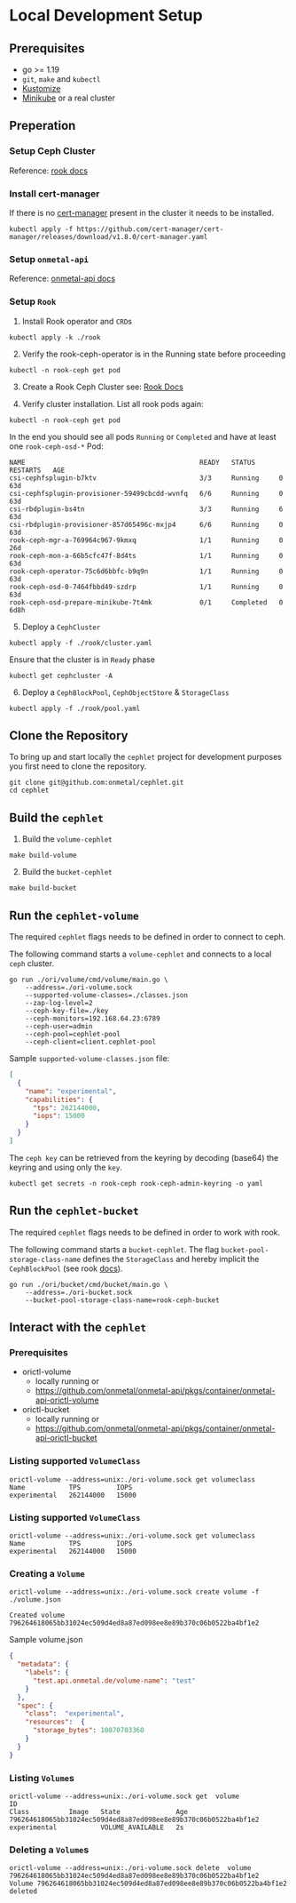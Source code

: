 # Local Development Setup

## Prerequisites

* go >= 1.19
* `git`, `make` and `kubectl`
* [Kustomize](https://kustomize.io/)
* [Minikube](https://minikube.sigs.k8s.io/docs/) or a real cluster

## Preperation

### Setup Ceph Cluster

Reference:  [rook docs](https://rook.io/docs/rook/v1.9/Contributing/development-environment/?h=mini#minikube)


### Install cert-manager

If there is no [cert-manager](https://cert-manager.io/docs/) present in the cluster it needs to be installed.

```shell
kubectl apply -f https://github.com/cert-manager/cert-manager/releases/download/v1.8.0/cert-manager.yaml
```

### Setup `onmetal-api`

Reference: [onmetal-api docs](https://github.com/onmetal/onmetal-api/blob/main/docs/development/setup.md)

### Setup `Rook`

1. Install Rook operator and `CRD`s
```shell
kubectl apply -k ./rook
```

2. Verify the rook-ceph-operator is in the Running state before proceeding 
```shell
kubectl -n rook-ceph get pod
```

3. Create a Rook Ceph Cluster see: [Rook Docs](https://rook.io/docs/rook/v1.10/Getting-Started/example-configurations/#cluster-crd)

4. Verify cluster installation. List all rook pods again: 
```shell
kubectl -n rook-ceph get pod
```
In the end you should see all pods `Running` or `Completed` and have at least one `rook-ceph-osd-*` Pod:
```
NAME                                            READY   STATUS      RESTARTS   AGE
csi-cephfsplugin-b7ktv                          3/3     Running     0          63d
csi-cephfsplugin-provisioner-59499cbcdd-wvnfq   6/6     Running     0          63d
csi-rbdplugin-bs4tn                             3/3     Running     6          63d
csi-rbdplugin-provisioner-857d65496c-mxjp4      6/6     Running     0          63d
rook-ceph-mgr-a-769964c967-9kmxq                1/1     Running     0          26d
rook-ceph-mon-a-66b5cfc47f-8d4ts                1/1     Running     0          63d
rook-ceph-operator-75c6d6bbfc-b9q9n             1/1     Running     0          63d
rook-ceph-osd-0-7464fbbd49-szdrp                1/1     Running     0          63d
rook-ceph-osd-prepare-minikube-7t4mk            0/1     Completed   0          6d8h
```


5. Deploy a `CephCluster`
```shell
kubectl apply -f ./rook/cluster.yaml
```
Ensure that the cluster is in `Ready` phase

```shell
kubectl get cephcluster -A
```

6. Deploy a `CephBlockPool`, `CephObjectStore` & `StorageClass`
```shell
kubectl apply -f ./rook/pool.yaml
```

## Clone the Repository

To bring up and start locally the `cephlet` project for development purposes you first need to clone the repository.

```shell
git clone git@github.com:onmetal/cephlet.git
cd cephlet
```

## Build the `cephlet`


1. Build the `volume-cephlet`
```shell
make build-volume
```

2. Build the `bucket-cephlet`
```shell
make build-bucket
```

## Run the `cephlet-volume`

The required `cephlet` flags needs to be defined in order to connect to ceph. 

The following command starts a `volume-cephlet` and connects to a local `ceph` cluster.
```shell
go run ./ori/volume/cmd/volume/main.go \
    --address=./ori-volume.sock
    --supported-volume-classes=./classes.json
    --zap-log-level=2
    --ceph-key-file=./key
    --ceph-monitors=192.168.64.23:6789
    --ceph-user=admin
    --ceph-pool=cephlet-pool
    --ceph-client=client.cephlet-pool
```


Sample `supported-volume-classes.json` file: 
```json
[
  {
    "name": "experimental",
    "capabilities": {
      "tps": 262144000,
      "iops": 15000
    }
  }
]
```

The `ceph key` can be retrieved from the keyring by decoding (base64) the keyring and using only the `key`. 
```shell
kubectl get secrets -n rook-ceph rook-ceph-admin-keyring -o yaml
```


## Run the `cephlet-bucket`

The required `cephlet` flags needs to be defined in order to work with rook.

The following command starts a `bucket-cephlet`. 
The flag `bucket-pool-storage-class-name` defines the `StorageClass` and hereby implicit the `CephBlockPool` (see rook [docs](https://rook.io/docs/rook/v1.11/Storage-Configuration/Object-Storage-RGW/object-storage/)). 
```shell
go run ./ori/bucket/cmd/bucket/main.go \
    --address=./ori-bucket.sock
    --bucket-pool-storage-class-name=rook-ceph-bucket
```


## Interact with the  `cephlet`

### Prerequisites
* orictl-volume
    * locally running or
    * https://github.com/onmetal/onmetal-api/pkgs/container/onmetal-api-orictl-volume
* orictl-bucket
    * locally running or
    * https://github.com/onmetal/onmetal-api/pkgs/container/onmetal-api-orictl-bucket

### Listing supported `VolumeClass` 
```shell
orictl-volume --address=unix:./ori-volume.sock get volumeclass
Name           TPS         IOPS
experimental   262144000   15000
```

### Listing supported `VolumeClass`
```shell
orictl-volume --address=unix:./ori-volume.sock get volumeclass
Name           TPS         IOPS
experimental   262144000   15000
```

### Creating a  `Volume`
```shell
orictl-volume --address=unix:./ori-volume.sock create volume -f ./volume.json

Created volume 796264618065bb31024ec509d4ed8a87ed098ee8e89b370c06b0522ba4bf1e2
```

Sample volume.json
```json
{
  "metadata": {
    "labels": {
      "test.api.onmetal.de/volume-name": "test"
    }
  },
  "spec": {
    "class":  "experimental",
    "resources":  {
      "storage_bytes": 10070703360
    }
  }
}
```

### Listing `Volume`s
```shell
orictl-volume --address=unix:./ori-volume.sock get  volume
ID                                                                Class          Image   State              Age
796264618065bb31024ec509d4ed8a87ed098ee8e89b370c06b0522ba4bf1e2   experimental           VOLUME_AVAILABLE   2s
```

### Deleting a `Volume`s
```shell
orictl-volume --address=unix:./ori-volume.sock delete  volume 796264618065bb31024ec509d4ed8a87ed098ee8e89b370c06b0522ba4bf1e2
Volume 796264618065bb31024ec509d4ed8a87ed098ee8e89b370c06b0522ba4bf1e2 deleted
```